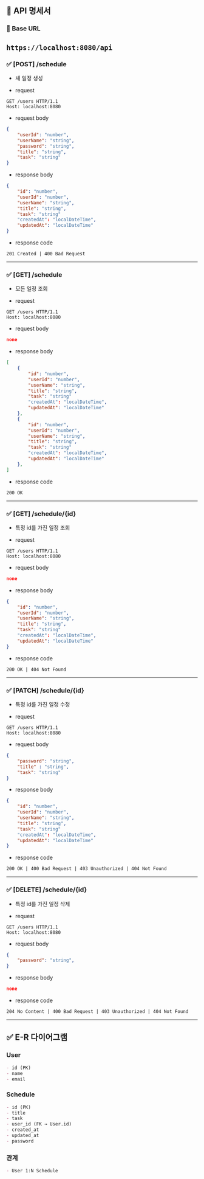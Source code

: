 ## 📘 API 명세서

### 🔹 Base URL
`https://localhost:8080/api`
---
### ✅ [POST] /schedule
- 새 일정 생성

- request
```http
GET /users HTTP/1.1
Host: localhost:8080
```

- request body

```json
{
    "userId": "number",
    "userName": "string",
    "password": "string",
    "title": "string",
    "task": "string"
}
```

- response body
```json
{
    "id": "number",
    "userId": "number",
    "userName": "string",
    "title": "string",
    "task": "string"
    "createdAt": "localDateTime",
    "updatedAt": "localDateTime"
}
```

- response code
```http
201 Created | 400 Bad Request
```
---
### ✅ [GET] /schedule
- 모든 일정 조회

- request
```http
GET /users HTTP/1.1
Host: localhost:8080
```

- request body

```json
none
```

- response body
```json
[
    {
        "id": "number",
        "userId": "number",
        "userName": "string",
        "title": "string",
        "task": "string"
        "createdAt": "localDateTime",
        "updatedAt": "localDateTime"
    },
    {
        "id": "number",
        "userId": "number",
        "userName": "string",
        "title": "string",
        "task": "string"
        "createdAt": "localDateTime",
        "updatedAt": "localDateTime"
    },
]
```

- response code
```http
200 OK
```
---
### ✅ [GET] /schedule/{id}
- 특정 id를 가진 일정 조회

- request
```http
GET /users HTTP/1.1
Host: localhost:8080
```

- request body

```json
none
```

- response body
```json
{
    "id": "number",
    "userId": "number",
    "userName": "string",
    "title": "string",
    "task": "string"
    "createdAt": "localDateTime",
    "updatedAt": "localDateTime"
}
```

- response code
```http
200 OK | 404 Not Found
```
---
### ✅ [PATCH] /schedule/{id}
- 특정 id를 가진 일정 수정

- request
```http
GET /users HTTP/1.1
Host: localhost:8080
```

- request body

```json
{
    "password": "string",
    "title" : "string",
    "task": "string"
}
```

- response body
```json
{
    "id": "number",
    "userId": "number",
    "userName": "string",
    "title": "string",
    "task": "string"
    "createdAt": "localDateTime",
    "updatedAt": "localDateTime"
}
```

- response code
```http
200 OK | 400 Bad Request | 403 Unauthorized | 404 Not Found
```
---
### ✅ [DELETE] /schedule/{id}
- 특정 id를 가진 일정 삭제

- request
```http
GET /users HTTP/1.1
Host: localhost:8080
```

- request body

```json
{
    "password": "string",
}
```

- response body
```json
none
```

- response code
```http
204 No Content | 400 Bad Request | 403 Unauthorized | 404 Not Found
```

---
## ✅ E-R 다이어그램


### User
```markdown
- id (PK)
- name
- email
```

### Schedule
```markdown
- id (PK)
- title
- task
- user_id (FK → User.id)
- created_at
- updated_at
- password
```

### 관계
```markdown
- User 1:N Schedule
```

